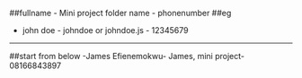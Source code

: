 ##fullname - Mini project folder name - phonenumber
##eg
- john doe - johndoe or johndoe.js - 12345679
--------------------------------------
##start from below
-James Efienemokwu- James, mini project- 08166843897